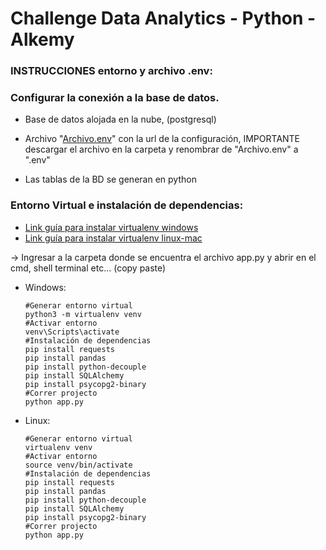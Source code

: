 # Challenge Data Analytics - Python - Alkemy
### INSTRUCCIONES entorno y archivo .env:
### Configurar la conexión a la base de datos.
- Base de datos alojada en la nube, (postgresql)

- Archivo "[Archivo.env](https://drive.google.com/file/d/17G8r-z5-rqG7qFj8n5C8hWnihdtqQwGb/view?usp=sharing)" con la url de la configuración, IMPORTANTE descargar el archivo en la carpeta y renombrar de "Archivo.env" a ".env"

- Las tablas de la BD se generan en python

### Entorno Virtual e instalación de dependencias:
- [Link guía para instalar virtualenv windows](https://sectorgeek.com/instalar-python-pip-y-virtualenv-en-windows-10/)
- [Link guía para instalar virtualenv linux-mac](https://rukbottoland.com/blog/tutorial-de-python-virtualenv/)

-> Ingresar a la carpeta donde se encuentra el archivo app.py y abrir en el cmd, shell terminal etc... (copy paste)

- Windows:


      #Generar entorno virtual   
      python3 -m virtualenv venv
      #Activar entorno
      venv\Scripts\activate
      #Instalación de dependencias
      pip install requests
      pip install pandas 
      pip install python-decouple 
      pip install SQLAlchemy
      pip install psycopg2-binary
      #Correr projecto
      python app.py

- Linux: 
      
      #Generar entorno virtual     
      virtualenv venv
      #Activar entorno
      source venv/bin/activate 
      #Instalación de dependencias
      pip install requests
      pip install pandas 
      pip install python-decouple 
      pip install SQLAlchemy
      pip install psycopg2-binary
      #Correr projecto
      python app.py
      
      

